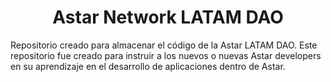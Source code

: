 <h1 align="center">Astar Network LATAM DAO</h1>
<p>Repositorio creado para almacenar el código de la Astar LATAM DAO. Este repositorio fue creado para instruir a los nuevos o nuevas Astar developers en su aprendizaje en el desarrollo de aplicaciones dentro de Astar. </p>

